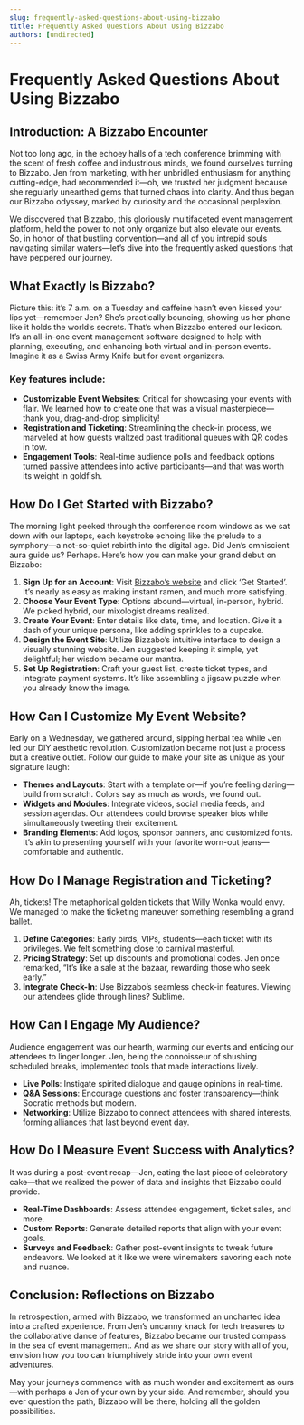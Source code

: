 ```yaml
---
slug: frequently-asked-questions-about-using-bizzabo
title: Frequently Asked Questions About Using Bizzabo
authors: [undirected]
---
```



# Frequently Asked Questions About Using Bizzabo

## Introduction: A Bizzabo Encounter

Not too long ago, in the echoey halls of a tech conference brimming with the scent of fresh coffee and industrious minds, we found ourselves turning to Bizzabo. Jen from marketing, with her unbridled enthusiasm for anything cutting-edge, had recommended it—oh, we trusted her judgment because she regularly unearthed gems that turned chaos into clarity. And thus began our Bizzabo odyssey, marked by curiosity and the occasional perplexion.

We discovered that Bizzabo, this gloriously multifaceted event management platform, held the power to not only organize but also elevate our events. So, in honor of that bustling convention—and all of you intrepid souls navigating similar waters—let’s dive into the frequently asked questions that have peppered our journey.

## What Exactly Is Bizzabo?

Picture this: it’s 7 a.m. on a Tuesday and caffeine hasn’t even kissed your lips yet—remember Jen? She’s practically bouncing, showing us her phone like it holds the world’s secrets. That’s when Bizzabo entered our lexicon. It’s an all-in-one event management software designed to help with planning, executing, and enhancing both virtual and in-person events. Imagine it as a Swiss Army Knife but for event organizers.

### Key features include:
- **Customizable Event Websites**: Critical for showcasing your events with flair. We learned how to create one that was a visual masterpiece—thank you, drag-and-drop simplicity!
- **Registration and Ticketing**: Streamlining the check-in process, we marveled at how guests waltzed past traditional queues with QR codes in tow.
- **Engagement Tools**: Real-time audience polls and feedback options turned passive attendees into active participants—and that was worth its weight in goldfish.

## How Do I Get Started with Bizzabo?

The morning light peeked through the conference room windows as we sat down with our laptops, each keystroke echoing like the prelude to a symphony—a not-so-quiet rebirth into the digital age. Did Jen’s omniscient aura guide us? Perhaps. Here’s how you can make your grand debut on Bizzabo:

1. **Sign Up for an Account**: Visit [Bizzabo’s website](https://www.bizzabo.com) and click ‘Get Started’. It’s nearly as easy as making instant ramen, and much more satisfying.
2. **Choose Your Event Type**: Options abound—virtual, in-person, hybrid. We picked hybrid, our mixologist dreams realized.
3. **Create Your Event**: Enter details like date, time, and location. Give it a dash of your unique persona, like adding sprinkles to a cupcake.
4. **Design the Event Site**: Utilize Bizzabo’s intuitive interface to design a visually stunning website. Jen suggested keeping it simple, yet delightful; her wisdom became our mantra.
5. **Set Up Registration**: Craft your guest list, create ticket types, and integrate payment systems. It’s like assembling a jigsaw puzzle when you already know the image.

## How Can I Customize My Event Website?

Early on a Wednesday, we gathered around, sipping herbal tea while Jen led our DIY aesthetic revolution. Customization became not just a process but a creative outlet. Follow our guide to make your site as unique as your signature laugh:

- **Themes and Layouts**: Start with a template or—if you’re feeling daring—build from scratch. Colors say as much as words, we found out.
- **Widgets and Modules**: Integrate videos, social media feeds, and session agendas. Our attendees could browse speaker bios while simultaneously tweeting their excitement.
- **Branding Elements**: Add logos, sponsor banners, and customized fonts. It’s akin to presenting yourself with your favorite worn-out jeans—comfortable and authentic.

## How Do I Manage Registration and Ticketing?

Ah, tickets! The metaphorical golden tickets that Willy Wonka would envy. We managed to make the ticketing maneuver something resembling a grand ballet.

1. **Define Categories**: Early birds, VIPs, students—each ticket with its privileges. We felt something close to carnival masterful.
2. **Pricing Strategy**: Set up discounts and promotional codes. Jen once remarked, “It’s like a sale at the bazaar, rewarding those who seek early.”
3. **Integrate Check-In**: Use Bizzabo’s seamless check-in features. Viewing our attendees glide through lines? Sublime.

## How Can I Engage My Audience?

Audience engagement was our hearth, warming our events and enticing our attendees to linger longer. Jen, being the connoisseur of shushing scheduled breaks, implemented tools that made interactions lively.

- **Live Polls**: Instigate spirited dialogue and gauge opinions in real-time.
- **Q&A Sessions**: Encourage questions and foster transparency—think Socratic methods but modern.
- **Networking**: Utilize Bizzabo to connect attendees with shared interests, forming alliances that last beyond event day.

## How Do I Measure Event Success with Analytics?

It was during a post-event recap—Jen, eating the last piece of celebratory cake—that we realized the power of data and insights that Bizzabo could provide.

- **Real-Time Dashboards**: Assess attendee engagement, ticket sales, and more.
- **Custom Reports**: Generate detailed reports that align with your event goals.
- **Surveys and Feedback**: Gather post-event insights to tweak future endeavors. We looked at it like we were winemakers savoring each note and nuance.

## Conclusion: Reflections on Bizzabo

In retrospection, armed with Bizzabo, we transformed an uncharted idea into a crafted experience. From Jen’s uncanny knack for tech treasures to the collaborative dance of features, Bizzabo became our trusted compass in the sea of event management. And as we share our story with all of you, envision how you too can triumphively stride into your own event adventures.

May your journeys commence with as much wonder and excitement as ours—with perhaps a Jen of your own by your side. And remember, should you ever question the path, Bizzabo will be there, holding all the golden possibilities.

```
